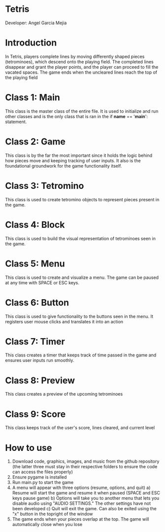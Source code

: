 # Tetris
Developer: Angel Garcia Mejia

# Introduction
In Tetris, players complete lines by moving differently shaped pieces (tetrominoes), which descend onto the playing field. The completed lines disappear and grant the player points, and the player can proceed to fill the vacated spaces. The game ends when the uncleared lines reach the top of the playing field

# Class 1: Main
This class is the master class of the entire file. It is used to initialize and run other classes and is the only class that is ran in the if __name__ == '__main__': statement.

# Class 2: Game
This class is by the far the most important since it holds the logic behind how pieces move and keeping tracking of user inputs. It also is the foundational groundwork for the game functionality itself.

# Class 3: Tetromino
This class is used to create tetromino objects to represent pieces present in the game.

# Class 4: Block
This class is used to build the visual representation of tetrominoes seen in the game.

# Class 5: Menu
This class is used to create and visualize a menu. The game can be paused at any time with SPACE or ESC keys.

# Class 6: Button
This class is used to give functionality to the buttons seen in the menu. It registers user mouse clicks and translates it into an action

# Class 7: Timer
This class creates a timer that keeps track of time passed in the game and ensures user inputs run smoothly.

# Class 8: Preview
This class creates a preview of the upcoming tetrominoes

# Class 9: Score
This class keeps track of the user's score, lines cleared, and current level

# How to use
1) Download code, graphics, images, and music from the github repository (the latter three must stay in their respective folders to ensure the code can access the files properly)
1) Ensure pygame is installed
3) Run main.py to start the game
4) A menu will appear with three options (resume, options, and quit)
    a) Resume will start the game and resume it when paused (SPACE and ESC keys pause game)
    b) Options will take you to another menu that lets you disable audio using "AUDIO SETTINGS." The other settings have not been developed
    c) Quit will exit the game. Can also be exited using the "x" button in the topright of the window
5) The game ends when your pieces overlap at the top. The game will automatically close when you lose
